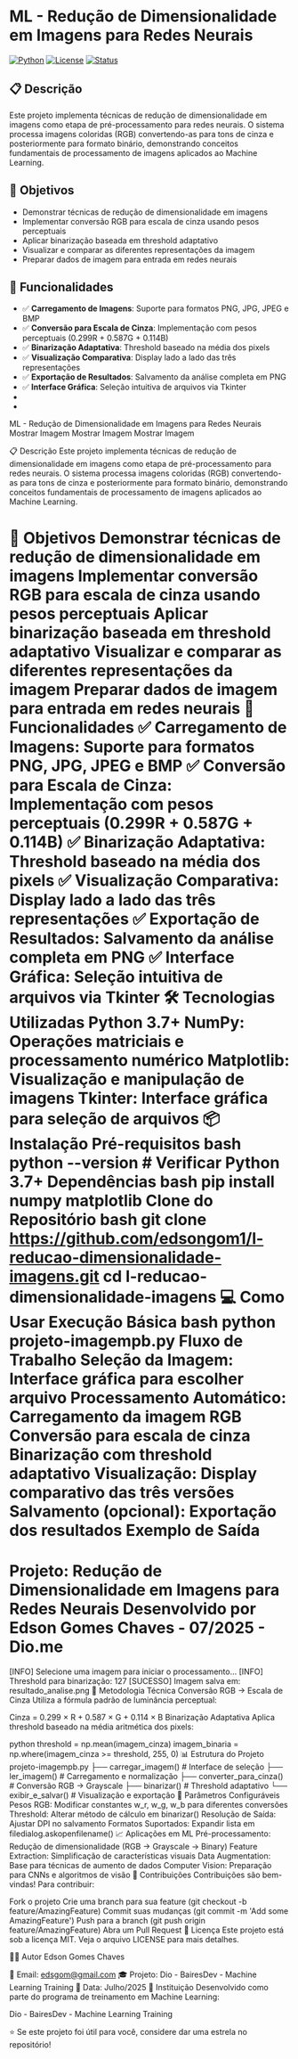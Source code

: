 # ML - Redução de Dimensionalidade em Imagens para Redes Neurais

[![Python](https://img.shields.io/badge/Python-3.7+-blue.svg)](https://python.org)
[![License](https://img.shields.io/badge/License-MIT-green.svg)](LICENSE)
[![Status](https://img.shields.io/badge/Status-Active-brightgreen.svg)]()

## 📋 Descrição

Este projeto implementa técnicas de redução de dimensionalidade em imagens como etapa de pré-processamento para redes neurais. O sistema processa imagens coloridas (RGB) convertendo-as para tons de cinza e posteriormente para formato binário, demonstrando conceitos fundamentais de processamento de imagens aplicados ao Machine Learning.

## 🎯 Objetivos

- Demonstrar técnicas de redução de dimensionalidade em imagens
- Implementar conversão RGB para escala de cinza usando pesos perceptuais
- Aplicar binarização baseada em threshold adaptativo
- Visualizar e comparar as diferentes representações da imagem
- Preparar dados de imagem para entrada em redes neurais

## 🚀 Funcionalidades

- ✅ **Carregamento de Imagens**: Suporte para formatos PNG, JPG, JPEG e BMP
- ✅ **Conversão para Escala de Cinza**: Implementação com pesos perceptuais (0.299R + 0.587G + 0.114B)
- ✅ **Binarização Adaptativa**: Threshold baseado na média dos pixels
- ✅ **Visualização Comparativa**: Display lado a lado das três representações
- ✅ **Exportação de Resultados**: Salvamento da análise completa em PNG
- ✅ **Interface Gráfica**: Seleção intuitiva de arquivos via Tkinter
-
- 
ML - Redução de Dimensionalidade em Imagens para Redes Neurais
Mostrar Imagem
Mostrar Imagem
Mostrar Imagem

📋 Descrição
Este projeto implementa técnicas de redução de dimensionalidade em imagens como etapa de pré-processamento para redes neurais. O sistema processa imagens coloridas (RGB) convertendo-as para tons de cinza e posteriormente para formato binário, demonstrando conceitos fundamentais de processamento de imagens aplicados ao Machine Learning.

🎯 Objetivos
Demonstrar técnicas de redução de dimensionalidade em imagens
Implementar conversão RGB para escala de cinza usando pesos perceptuais
Aplicar binarização baseada em threshold adaptativo
Visualizar e comparar as diferentes representações da imagem
Preparar dados de imagem para entrada em redes neurais
🚀 Funcionalidades
✅ Carregamento de Imagens: Suporte para formatos PNG, JPG, JPEG e BMP
✅ Conversão para Escala de Cinza: Implementação com pesos perceptuais (0.299R + 0.587G + 0.114B)
✅ Binarização Adaptativa: Threshold baseado na média dos pixels
✅ Visualização Comparativa: Display lado a lado das três representações
✅ Exportação de Resultados: Salvamento da análise completa em PNG
✅ Interface Gráfica: Seleção intuitiva de arquivos via Tkinter
🛠️ Tecnologias Utilizadas
Python 3.7+
NumPy: Operações matriciais e processamento numérico
Matplotlib: Visualização e manipulação de imagens
Tkinter: Interface gráfica para seleção de arquivos
📦 Instalação
Pré-requisitos
bash
python --version  # Verificar Python 3.7+
Dependências
bash
pip install numpy matplotlib
Clone do Repositório
bash
git clone https://github.com/edsongom1/l-reducao-dimensionalidade-imagens.git
cd l-reducao-dimensionalidade-imagens
💻 Como Usar
Execução Básica
bash
python projeto-imagempb.py
Fluxo de Trabalho
Seleção da Imagem: Interface gráfica para escolher arquivo
Processamento Automático:
Carregamento da imagem RGB
Conversão para escala de cinza
Binarização com threshold adaptativo
Visualização: Display comparativo das três versões
Salvamento (opcional): Exportação dos resultados
Exemplo de Saída
======================================================================
Projeto: Redução de Dimensionalidade em Imagens para Redes Neurais
Desenvolvido por Edson Gomes Chaves - 07/2025 - Dio.me
======================================================================
[INFO] Selecione uma imagem para iniciar o processamento...
[INFO] Threshold para binarização: 127
[SUCESSO] Imagem salva em: resultado_analise.png
🔬 Metodologia Técnica
Conversão RGB → Escala de Cinza
Utiliza a fórmula padrão de luminância perceptual:

Cinza = 0.299 × R + 0.587 × G + 0.114 × B
Binarização Adaptativa
Aplica threshold baseado na média aritmética dos pixels:

python
threshold = np.mean(imagem_cinza)
imagem_binaria = np.where(imagem_cinza >= threshold, 255, 0)
📊 Estrutura do Projeto
projeto-imagempb.py
├── carregar_imagem()          # Interface de seleção
├── ler_imagem()              # Carregamento e normalização
├── converter_para_cinza()     # Conversão RGB → Grayscale
├── binarizar()               # Threshold adaptativo
└── exibir_e_salvar()         # Visualização e exportação
🔧 Parâmetros Configuráveis
Pesos RGB: Modificar constantes w_r, w_g, w_b para diferentes conversões
Threshold: Alterar método de cálculo em binarizar()
Resolução de Saída: Ajustar DPI no salvamento
Formatos Suportados: Expandir lista em filedialog.askopenfilename()
📈 Aplicações em ML
Pré-processamento: Redução de dimensionalidade (RGB → Grayscale → Binary)
Feature Extraction: Simplificação de características visuais
Data Augmentation: Base para técnicas de aumento de dados
Computer Vision: Preparação para CNNs e algoritmos de visão
🤝 Contribuições
Contribuições são bem-vindas! Para contribuir:

Fork o projeto
Crie uma branch para sua feature (git checkout -b feature/AmazingFeature)
Commit suas mudanças (git commit -m 'Add some AmazingFeature')
Push para a branch (git push origin feature/AmazingFeature)
Abra um Pull Request
📄 Licença
Este projeto está sob a licença MIT. Veja o arquivo LICENSE para mais detalhes.

👨‍💻 Autor
Edson Gomes Chaves

📧 Email: edsgom@gmail.com
🎓 Projeto: Dio - BairesDev - Machine Learning Training
📅 Data: Julho/2025
🏢 Instituição
Desenvolvido como parte do programa de treinamento em Machine Learning:

Dio - BairesDev - Machine Learning Training

⭐ Se este projeto foi útil para você, considere dar uma estrela no repositório!

